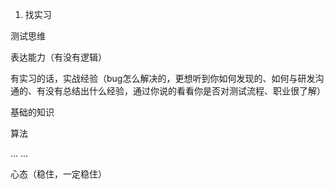 1. 找实习

测试思维

表达能力（有没有逻辑）

有实习的话，实战经验（bug怎么解决的，更想听到你如何发现的、如何与研发沟通的、有没有总结出什么经验，通过你说的看看你是否对测试流程、职业很了解）

基础的知识

算法

... ... 

心态（稳住，一定稳住）

